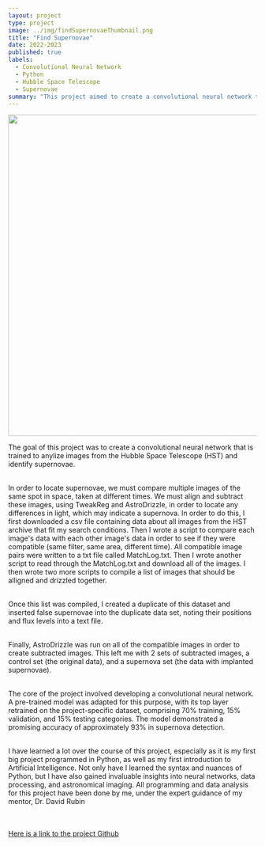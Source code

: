 ```yaml
---
layout: project
type: project
image: ../img/findSupernovaeThumbnail.png
title: "Find Supernovae"
date: 2022-2023
published: true
labels:
  - Convolutional Neural Network
  - Python
  - Hubble Space Telescope
  - Supernovae
summary: "This project aimed to create a convolutional neural network that is trained to anylize images from the Hubble Space Telescope and identify supernovae."
---
```


<div class="text-center p-4">
  <img width="650px" src="../img/supernova1.png" class="img-thumbnail" >
</div>

<p>
The goal of this project was to create a convolutional neural network that is trained to anylize images from the Hubble Space Telescope (HST) and identify supernovae. <br><br>

In order to locate supernovae, we must compare multiple images of the same spot in space, taken at different times. We must align and subtract these images, using TweakReg and AstroDrizzle, in order to locate any differences in light, which may indicate a supernova. In order to do this, I first downloaded a csv file containing data about all images from the HST archive that fit my search conditions. Then I wrote a script to compare each image's data with each other image's data in order to see if they were compatible (same filter, same area, different time). All compatible image pairs were written to a txt file called MatchLog.txt. Then I wrote another script to read through the MatchLog.txt and download all of the images. I then wrote two more scripts to compile a list of images that should be alligned and drizzled together. 
<br><br>

Once this list was compiled, I created a duplicate of this dataset and inserted false supernovae into the duplicate data set, noting their positions and flux levels into a text file.
<br><br>

Finally, AstroDrizzle was run on all of the compatible images in order to create subtracted images. This left me with 2 sets of subtracted images, a control set (the original data), and a supernova set (the data with implanted supernovae).
<br><br>

The core of the project involved developing a convolutional neural network. A pre-trained model was adapted for this purpose, with its top layer retrained on the project-specific dataset, comprising 70% training, 15% validation, and 15% testing categories. The model demonstrated a promising accuracy of approximately 93% in supernova detection.
<br><br>

I have learned a lot over the course of this project, especially as it is my first big project programmed in Python, as well as my first introduction to Artificial Intelligence. Not only have I learned the syntax and nuances of Python, but I have also gained invaluable insights into neural networks, data processing, and astronomical imaging. All programming and data analysis for this project have been done by me, under the expert guidance of my mentor, Dr. David Rubin<br><br>

<br>
<a href="https://github.com/sierranmorales/Finding-Supernovae" target="_top">Here is a link to the project Github</a>
</p>
